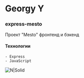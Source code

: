 # Georgy Y

### express-mesto

Проект "Mesto" фронтенд и бэкенд

#### Технологии

```
- Express
- JavaScript

```

![N|Solid](https://img.shields.io/badge/-©%202021-red)
